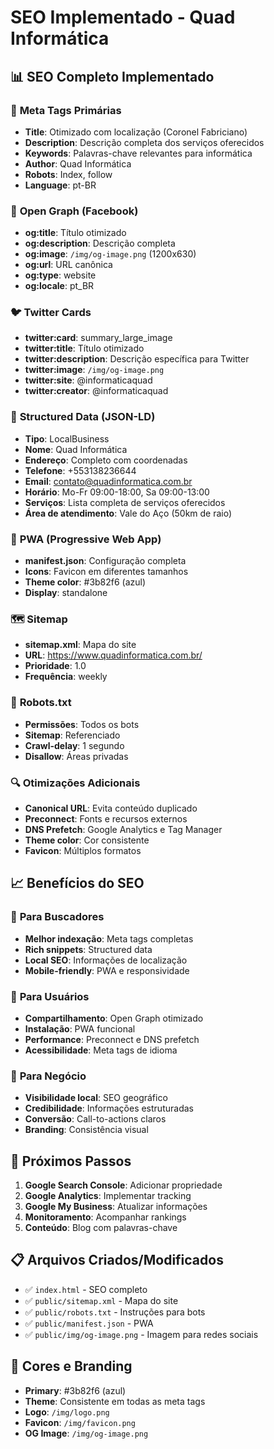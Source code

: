 # SEO Implementado - Quad Informática

## 📊 **SEO Completo Implementado**

### 🎯 **Meta Tags Primárias**
- **Title**: Otimizado com localização (Coronel Fabriciano)
- **Description**: Descrição completa dos serviços oferecidos
- **Keywords**: Palavras-chave relevantes para informática
- **Author**: Quad Informática
- **Robots**: Index, follow
- **Language**: pt-BR

### 🔗 **Open Graph (Facebook)**
- **og:title**: Título otimizado
- **og:description**: Descrição completa
- **og:image**: `/img/og-image.png` (1200x630)
- **og:url**: URL canônica
- **og:type**: website
- **og:locale**: pt_BR

### 🐦 **Twitter Cards**
- **twitter:card**: summary_large_image
- **twitter:title**: Título otimizado
- **twitter:description**: Descrição específica para Twitter
- **twitter:image**: `/img/og-image.png`
- **twitter:site**: @informaticaquad
- **twitter:creator**: @informaticaquad

### 🏢 **Structured Data (JSON-LD)**
- **Tipo**: LocalBusiness
- **Nome**: Quad Informática
- **Endereço**: Completo com coordenadas
- **Telefone**: +553138236644
- **Email**: contato@quadinformatica.com.br
- **Horário**: Mo-Fr 09:00-18:00, Sa 09:00-13:00
- **Serviços**: Lista completa de serviços oferecidos
- **Área de atendimento**: Vale do Aço (50km de raio)

### 📱 **PWA (Progressive Web App)**
- **manifest.json**: Configuração completa
- **Icons**: Favicon em diferentes tamanhos
- **Theme color**: #3b82f6 (azul)
- **Display**: standalone

### 🗺️ **Sitemap**
- **sitemap.xml**: Mapa do site
- **URL**: https://www.quadinformatica.com.br/
- **Prioridade**: 1.0
- **Frequência**: weekly

### 🤖 **Robots.txt**
- **Permissões**: Todos os bots
- **Sitemap**: Referenciado
- **Crawl-delay**: 1 segundo
- **Disallow**: Áreas privadas

### 🔍 **Otimizações Adicionais**
- **Canonical URL**: Evita conteúdo duplicado
- **Preconnect**: Fonts e recursos externos
- **DNS Prefetch**: Google Analytics e Tag Manager
- **Theme color**: Cor consistente
- **Favicon**: Múltiplos formatos

## 📈 **Benefícios do SEO**

### 🎯 **Para Buscadores**
- **Melhor indexação**: Meta tags completas
- **Rich snippets**: Structured data
- **Local SEO**: Informações de localização
- **Mobile-friendly**: PWA e responsividade

### 📱 **Para Usuários**
- **Compartilhamento**: Open Graph otimizado
- **Instalação**: PWA funcional
- **Performance**: Preconnect e DNS prefetch
- **Acessibilidade**: Meta tags de idioma

### 🏢 **Para Negócio**
- **Visibilidade local**: SEO geográfico
- **Credibilidade**: Informações estruturadas
- **Conversão**: Call-to-actions claros
- **Branding**: Consistência visual

## 🚀 **Próximos Passos**

1. **Google Search Console**: Adicionar propriedade
2. **Google Analytics**: Implementar tracking
3. **Google My Business**: Atualizar informações
4. **Monitoramento**: Acompanhar rankings
5. **Conteúdo**: Blog com palavras-chave

## 📋 **Arquivos Criados/Modificados**

- ✅ `index.html` - SEO completo
- ✅ `public/sitemap.xml` - Mapa do site
- ✅ `public/robots.txt` - Instruções para bots
- ✅ `public/manifest.json` - PWA
- ✅ `public/img/og-image.png` - Imagem para redes sociais

## 🎨 **Cores e Branding**

- **Primary**: #3b82f6 (azul)
- **Theme**: Consistente em todas as meta tags
- **Logo**: `/img/logo.png`
- **Favicon**: `/img/favicon.png`
- **OG Image**: `/img/og-image.png`
